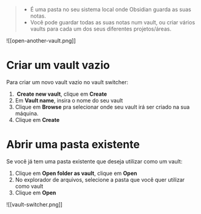 
> - É uma pasta no seu sistema local onde Obsidian guarda as suas notas. 
> - Você pode guardar todas as suas notas num vault, ou criar vários vaults para cada um dos seus diferentes projetos/áreas.


![[open-another-vault.png]]

# Criar um vault vazio

Para criar um novo vault vazio no vault switcher:

1.  **Create new vault**, clique em **Create**
2.  Em **Vault name**, insira o nome do seu vault
3.  Clique em **Browse** pra selecionar onde seu vault irá ser criado na sua máquina.
4.  Clique em **Create**


# Abrir uma pasta existente

Se você já tem uma pasta existente que deseja utilizar como um vault:

1.  Clique em **Open folder as vault**, clique em **Open**
2.  No explorador de arquivos, selecione a pasta que você quer utilizar como vault
3.  Clique em **Open**

![[vault-switcher.png]]

